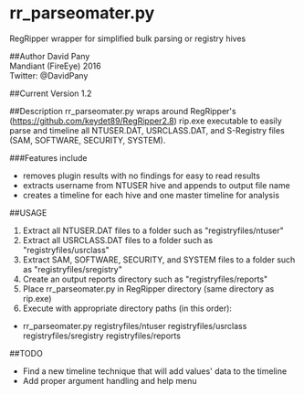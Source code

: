 # rr_parseomater.py
RegRipper wrapper for simplified bulk parsing or registry hives

##Author
David Pany <br />
Mandiant (FireEye) 2016 <br />
Twitter: @DavidPany <br />

##Current Version
1.2
    
##Description
rr_parseomater.py wraps around RegRipper's (https://github.com/keydet89/RegRipper2.8) rip.exe executable to easily parse and timeline all NTUSER.DAT, USRCLASS.DAT, and S-Registry files (SAM, SOFTWARE, SECURITY, SYSTEM).
   
###Features include
* removes plugin results with no findings for easy to read results
* extracts username from NTUSER hive and appends to output file name
* creates a timeline for each hive and one master timeline for analysis
    
##USAGE
1. Extract all NTUSER.DAT files to a folder such as "registryfiles/ntuser"
2. Extract all USRCLASS.DAT files to a folder such as "registryfiles/usrclass"
3. Extract SAM, SOFTWARE, SECURITY, and SYSTEM files to a folder such as "registryfiles/sregistry"
4. Create an output reports directory such as "registryfiles/reports"
5. Place rr_parseomater.py in RegRipper directory (same directory as rip.exe)
6. Execute with appropriate directory paths (in this order):
  * rr_parseomater.py registryfiles/ntuser registryfiles/usrclass registryfiles/sregistry registryfiles/reports

##TODO
* Find a new timeline technique that will add values' data to the timeline
* Add proper argument handling and help menu
